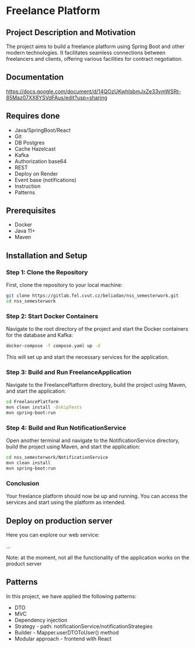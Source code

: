 # Freelance Platform

## Project Description and Motivation

The project aims to build a freelance platform using Spring Boot and other modern technologies. It facilitates seamless connections between freelancers and clients, offering various facilities for contract negotiation.

## Documentation
https://docs.google.com/document/d/14QOzUKwhIsbmJxZe33ymWSRt-85Maz07XX8YSVdFAus/edit?usp=sharing

## Requires done
- Java/SpringBoot/React
- Git
- DB Postgres
- Cache Hazelcast
- Kafka
- Authorization base64
- REST
- Deploy on Render
- Event base (notifications)
- Instruction
- Patterns

## Prerequisites

- Docker
- Java 11+
- Maven

## Installation and Setup

### Step 1: Clone the Repository

First, clone the repository to your local machine:

```bash
git clone https://gitlab.fel.cvut.cz/beliadan/nss_semesterwork.git
cd nss_semesterwork
```

### Step 2: Start Docker Containers

Navigate to the root directory of the project and start the Docker containers for the database and Kafka:

```bash
docker-compose -f compose.yaml up -d
```

This will set up and start the necessary services for the application.

### Step 3: Build and Run FreelanceApplication

Navigate to the FreelancePlatform directory, build the project using Maven, and start the application:

```bash
cd FreelancePlatform
mvn clean install -DskipTests
mvn spring-boot:run
```

### Step 4: Build and Run NotificationService

Open another terminal and navigate to the NotificationService directory, build the project using Maven, and start the application:

```bash
cd nss_semesterwork/NotificationService
mvn clean install
mvn spring-boot:run
```

### Conclusion

Your freelance platform should now be up and running. You can access the services and start using the platform as intended.

## Deploy on production server

Here you can explore our web service:

...

Note: at the moment, not all the functionality of the application works on the product server


## Patterns

In this project, we have applied the following patterns:

- DTO
- MVC
- Dependency injection
- Strategy - path: notificationService/notificationStrategies
- Builder - Mapper.userDTOToUser() method
- Modular approach - frontend with React